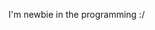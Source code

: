 I'm newbie in the programming :/
<!---
condevel/condevel is a ✨ special ✨ repository because its `README.md` (this file) appears on your GitHub profile.
You can click the Preview link to take a look at your changes.
--->
